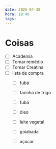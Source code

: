 ```yaml
---
date: 2025-04-30
hora: 18:40
tags:
---
```





# Coisas
- [ ] Academia
- [ ] Tomar remédio
- [ ] Tomar Creatina
- [ ] lista de compra
	- [ ] fubá
	- [ ] farinha de trigo
	- [ ] fubá 
	- [ ] óleo
	- [ ] leite vegetal
	- [ ] goiabada
	- [ ] açúcar 



